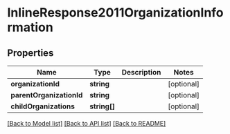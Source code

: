 # InlineResponse2011OrganizationInformation

## Properties
Name | Type | Description | Notes
------------ | ------------- | ------------- | -------------
**organizationId** | **string** |  | [optional] 
**parentOrganizationId** | **string** |  | [optional] 
**childOrganizations** | **string[]** |  | [optional] 

[[Back to Model list]](../README.md#documentation-for-models) [[Back to API list]](../README.md#documentation-for-api-endpoints) [[Back to README]](../README.md)


